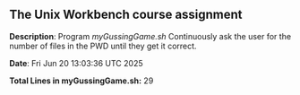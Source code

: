 ## The Unix Workbench course assignment

**Description**: Program *myGussingGame.sh* Continuously ask the user for the number of files in the PWD until they get it correct.

**Date**: Fri Jun 20 13:03:36 UTC 2025

**Total Lines in myGussingGame.sh:** 29
